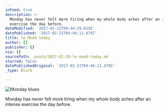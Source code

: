 ```yaml
---
inFeed: true
description: >-
  Monday has never felt more tiring when my whole body aches after an intense
  exercise the day before.
dateModified: '2017-02-21T09:44:29.019Z'
datePublished: '2017-02-21T09:46:11.479Z'
title: le Mood today
author: []
publisher: {}
via: {}
sourcePath: _posts/2017-02-20-le-mood-today.md
starred: false
datePublishedOriginal: '2017-02-21T09:46:11.479Z'
_type: Blurb

---
```

![Monday blues](https://the-grid-user-content.s3-us-west-2.amazonaws.com/6cb8de56-bb74-4d07-b579-509ceebbcd7f.jpg)

Monday has never felt more tiring when my whole body aches after an intense exercise the day before.